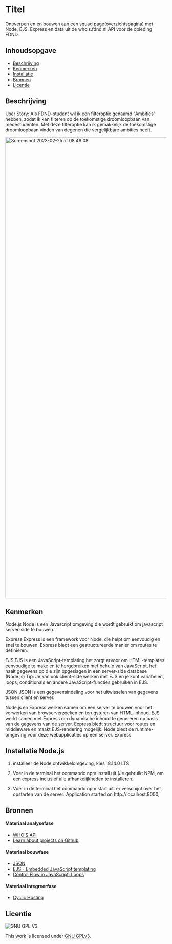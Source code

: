 
# Titel
Ontwerpen en en bouwen aan een squad page(overzichtspagina) met Node, EJS, Express en data uit de whois.fdnd.nl API voor de opleding FDND.

## Inhoudsopgave

  * [Beschrijving](#beschrijving)
  * [Kenmerken](#kenmerken)
  * [Installatie](#installatie)
  * [Bronnen](#bronnen)
  * [Licentie](#licentie)

## Beschrijving
User Story: Als FDND-student wil ik een filteroptie genaamd "Ambities" hebben, zodat ik kan filteren op de toekomstige droomloopbaan van medestudenten. Met deze filteroptie kan ik gemakkelijk de toekomstige droomloopbaan vinden van degenen die vergelijkbare ambities heeft.

<img width="1437" alt="Screenshot 2023-02-25 at 08 49 08" src="https://user-images.githubusercontent.com/106346778/221345648-2d84eaaa-a465-4dae-9381-b3569ffc53b3.png">
<!-- Voeg een link toe naar Github Pages 🌐-->

## Kenmerken
Node.js
Node is een Javascript omgeving die wordt gebruikt om javascript server-side te bouwen.

Express
Express is een framework voor Node, die helpt om eenvoudig en snel te bouwen. Express biedt een gestructureerde manier om routes te definiëren.

EJS
EJS is een JavaScript-templating het zorgt ervoor om HTML-templates eenvoudige te make en te hergebruiken met behulp van JavaScript, het haalt gegevens op die zijn opgeslagen in een server-side database (Node.js) Tip: Je kan ook client-side werken met EJS en je kunt variabelen, loops, conditionals en andere JavaScript-functies gebruiken in EJS.

JSON
JSON is een gegevensindeling voor het uitwisselen van gegevens tussen client en server.

Node.js en Express werken samen om een server te bouwen voor het verwerken van browserverzoeken en terugsturen van HTML-inhoud. EJS werkt samen met Express om dynamische inhoud te genereren op basis van de gegevens van de server. Express biedt structuur voor routes en middleware en maakt EJS-rendering mogelijk. Node biedt de runtime-omgeving voor deze webapplicaties op een server. Express

## Installatie Node.js
1. installeer de Node ontwikkelomgeving, kies 18.14.0 LTS

2. Voer in de terminal het commando npm install uit (Je gebruikt NPM, om een express inclusief alle afhankelijkheden te installeren.

3.  Voer in de terminal het commando npm start uit. er verschijnt over het opstarten van de server: Application started on http://localhost:8000, 

<!-- Bij Installatie staat stap-voor-stap beschreven hoe je de development omgeving moet inrichten om aan de repository te kunnen werken. -->

## Bronnen

#### Materiaal analysefase
- [WHOIS API](https://whois.fdnd.nl)
- [Learn about projects on Github](https://docs.github.com/en/issues/planning-and-tracking-with-projects/learning-about-projects/about-projects)

#### Materiaal bouwfase

- [JSON](https://developer.mozilla.org/en-US/docs/Web/JavaScript/Reference/Global_Objects/JSON)
- [EJS - Embedded JavaScript templating](https://ejs.co)
- [Control Flow in JavaScript: Loops](https://dev.to/pszponder/control-flow-in-javascript-loops-26bd)

#### Materiaal integreerfase

- [Cyclic Hosting](https://www.cyclic.sh/)

## Licentie

![GNU GPL V3](https://www.gnu.org/graphics/gplv3-127x51.png)

This work is licensed under [GNU GPLv3](./LICENSE).
